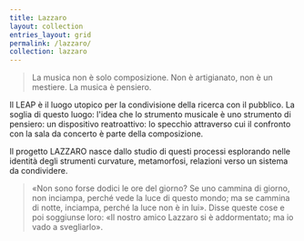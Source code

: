 ```yaml
---
title: Lazzaro
layout: collection
entries_layout: grid
permalink: /lazzaro/
collection: lazzaro
---
```


> La musica non è solo composizione. 
Non è artigianato, non è un mestiere. 
La musica è pensiero.

Il LEAP è il luogo utopico per la condivisione della ricerca con il
pubblico. La soglia di questo luogo: l'idea che lo strumento
musicale è uno strumento di pensiero: un dispositivo reatroattivo:
lo specchio attraverso cui il confronto con la sala da concerto è parte 
della composizione.

Il progetto LAZZARO nasce dallo studio di questi processi esplorando 
nelle identità degli strumenti curvature, metamorfosi, relazioni
verso un sistema da condividere.

> «Non sono forse dodici le ore del giorno? Se uno cammina di giorno, non
inciampa, perché vede la luce di questo mondo; ma se cammina di notte, inciampa,
perché la luce non è in lui». Disse queste cose e poi soggiunse loro: «Il nostro
amico Lazzaro si è addormentato; ma io vado a svegliarlo».

